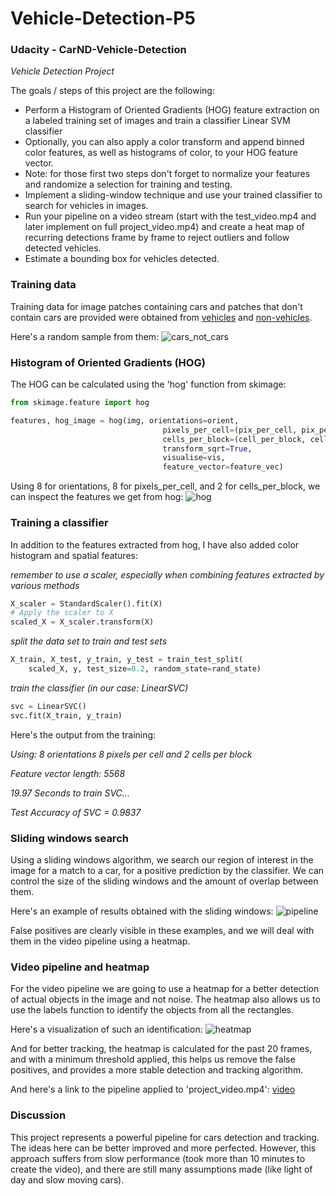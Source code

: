 # Vehicle-Detection-P5
### Udacity - CarND-Vehicle-Detection

*Vehicle Detection Project*

The goals / steps of this project are the following:

* Perform a Histogram of Oriented Gradients (HOG) feature extraction on a labeled training set of images and train a classifier Linear SVM classifier
* Optionally, you can also apply a color transform and append binned color features, as well as histograms of color, to your HOG feature vector.
* Note: for those first two steps don't forget to normalize your features and randomize a selection for training and testing.
* Implement a sliding-window technique and use your trained classifier to search for vehicles in images.
* Run your pipeline on a video stream (start with the test_video.mp4 and later implement on full project_video.mp4) and create a heat map of recurring detections frame by frame to reject outliers and follow detected vehicles.
* Estimate a bounding box for vehicles detected.

### Training data
Training data for image patches containing cars and patches that don't contain cars are provided were obtained from [vehicles](https://s3.amazonaws.com/udacity-sdc/Vehicle_Tracking/vehicles.zip) and [non-vehicles](https://s3.amazonaws.com/udacity-sdc/Vehicle_Tracking/non-vehicles.zip).

Here's a random sample from them:
![cars_not_cars](output_images/cars_not_cars.png)

### Histogram of Oriented Gradients (HOG)
The HOG can be calculated using the 'hog' function from skimage:
```python
from skimage.feature import hog

features, hog_image = hog(img, orientations=orient, 
                                  pixels_per_cell=(pix_per_cell, pix_per_cell),
                                  cells_per_block=(cell_per_block, cell_per_block), 
                                  transform_sqrt=True, 
                                  visualise=vis, 
                                  feature_vector=feature_vec)
```

Using 8 for orientations, 8 for pixels_per_cell, and 2 for cells_per_block, we can inspect the features we get from hog:
![hog](output_images/hog.png)

### Training a classifier
In addition to the features extracted from hog, I have also added color histogram and spatial features:

*remember to use a scaler, especially when combining features extracted by various methods*

```python
X_scaler = StandardScaler().fit(X)
# Apply the scaler to X
scaled_X = X_scaler.transform(X)
```

*split the data set to train and test sets*
```python
X_train, X_test, y_train, y_test = train_test_split(
    scaled_X, y, test_size=0.2, random_state=rand_state)
```
*train the classifier (in our case: LinearSVC)*

```python
svc = LinearSVC()
svc.fit(X_train, y_train)
```

Here's the output from the training:

*Using: 8 orientations 8 pixels per cell and 2 cells per block*

*Feature vector length: 5568*

*19.97 Seconds to train SVC...*

*Test Accuracy of SVC =  0.9837*

### Sliding windows search
Using a sliding windows algorithm, we search our region of interest in the image for a match to a car, for a positive prediction by the classifier. We can control the size of the sliding windows and the amount of overlap between them.

Here's an example of results obtained with the sliding windows:
![pipeline](output_images/test1.png)

False positives are clearly visible in these examples, and we will deal with them in the video pipeline using a heatmap.

### Video pipeline and heatmap
For the video pipeline we are going to use a heatmap for a better detection of actual objects in the image and not noise. The heatmap also allows us to use the labels function to identify the objects from all the rectangles.

Here's a visualization of such an identification:
![heatmap](output_images/heatmap.png)

And for better tracking, the heatmap is calculated for the past 20 frames, and with a minimum threshold applied, this helps us remove the false positives, and provides a more stable detection and tracking algorithm.

And here's a link to the pipeline applied to 'project_video.mp4': [video](project_video_output.mp4)

### Discussion
This project represents a powerful pipeline for cars detection and tracking. The ideas here can be better improved and more perfected. However, this approach suffers from slow performance (took more than 10 minutes to create the video), and there are still many assumptions made (like light of day and slow moving cars). 
